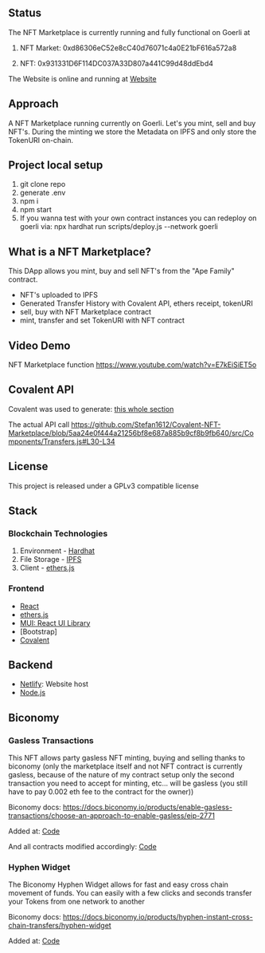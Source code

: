 ## Status

The NFT Marketplace is currently running and fully functional on Goerli at

1. NFT Market: 0xd86306eC52e8cC40d76071c4a0E21bF616a572a8

2. NFT: 0x931331D6F114DC037A33D807a441C99d48ddEbd4

The Website is online and running at [Website](https://gilded-gecko-470388.netlify.app/)

## Approach

A NFT Marketplace running currently on Goerli. Let's you mint, sell and buy NFT's. During the minting we store the Metadata on IPFS and only store the TokenURI on-chain.


## Project local setup

1. git clone repo
2. generate .env
3. npm i
4. npm start
5. If you wanna test with your own contract instances you can redeploy on goerli via: 
npx hardhat run scripts/deploy.js --network goerli


## What is a NFT Marketplace?

This DApp allows you mint, buy and sell NFT's from the "Ape Family" contract.

- NFT's uploaded to IPFS
- Generated Transfer History with Covalent API, ethers receipt, tokenURI
- sell, buy with NFT Marketplace contract
- mint, transfer and set TokenURI with NFT contract

## Video Demo

NFT Marketplace function
https://www.youtube.com/watch?v=E7kEiSiET5o

## Covalent API

Covalent was used to generate: [this whole section](https://github.com/Stefan1612/Covalent-NFT-Marketplace/blob/master/src/Components/Transfers.js)

The actual API call
https://github.com/Stefan1612/Covalent-NFT-Marketplace/blob/5aa24e0f444a21256bf8e687a885b9cf8b9fb640/src/Components/Transfers.js#L30-L34

## License

This project is released under a GPLv3 compatible license

## Stack

### Blockchain Technologies

1. Environment - [Hardhat](https://hardhat.org/)
2. File Storage - [IPFS](https://github.com/ipfs/js-ipfs/tree/master/packages/ipfs-http-client#install)
3. Client - [ethers.js](https://docs.ethers.io/v5/)

### Frontend

- [React](https://reactjs.org/)
- [ethers.js](https://docs.ethers.io/v5/)
- [MUI: React UI Library](https://mui.com/)
- [Bootstrap]
- [Covalent](https://www.covalenthq.com/docs/api/)

## Backend

- [Netlify](https://www.netlify.com/): Website host
- [Node.js](https://nodejs.org/en/)

## Biconomy

### Gasless Transactions
This NFT allows party gasless NFT minting, buying and selling thanks to biconomy (only the marketplace itself and not NFT contract is currently gasless, because of the nature of my contract setup only the second transaction you need to accept for minting, etc... will be gasless (you still have to pay 0.002 eth fee to the contract for the owner))

Biconomy docs: https://docs.biconomy.io/products/enable-gasless-transactions/choose-an-approach-to-enable-gasless/eip-2771

Added at: [Code](https://github.com/Stefan1612/Bico-Hackathon-NFT-Marketplace/blob/master/src/App.js)

And all contracts modified accordingly: [Code](https://github.com/Stefan1612/Bico-Hackathon-NFT-Marketplace/tree/master/contracts)

### Hyphen Widget

The Biconomy Hyphen Widget allows for fast and easy cross chain movement of funds. You can easily with a few clicks and seconds transfer your 
Tokens from one network to another 

Biconomy docs: https://docs.biconomy.io/products/hyphen-instant-cross-chain-transfers/hyphen-widget

Added at: [Code](https://github.com/Stefan1612/Bico-Hackathon-NFT-Marketplace/blob/master/src/Components/CrossChainTransfer.js)
